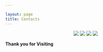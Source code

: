 ```yaml
---

layout: page
title: Contacts
---
```


<p align="center">
  <a href="https://linkedin.com/in/samir-parhi"><img src="https://img.shields.io/badge/-LinkedIn-blueviolet?style=for-the-badge&logo=linkedin" ></a>
  <a href="https://twitter.com/samirparhi"><img src="https://img.shields.io/badge/-Twitter-blue?style=for-the-badge&logo=twitter" ></a>
  <a href="mailto:samirparhi@gmail.com"><img src="https://img.shields.io/badge/-Mail-cyan?style=for-the-badge&logo=gmail" ></a>
  <a href="https://github.com/samirparhi-dev"><img src="https://img.shields.io/badge/-GitHub-orange?style=for-the-badge&logo=github" ></a>
</p>


**Thank you for Visiting** 

